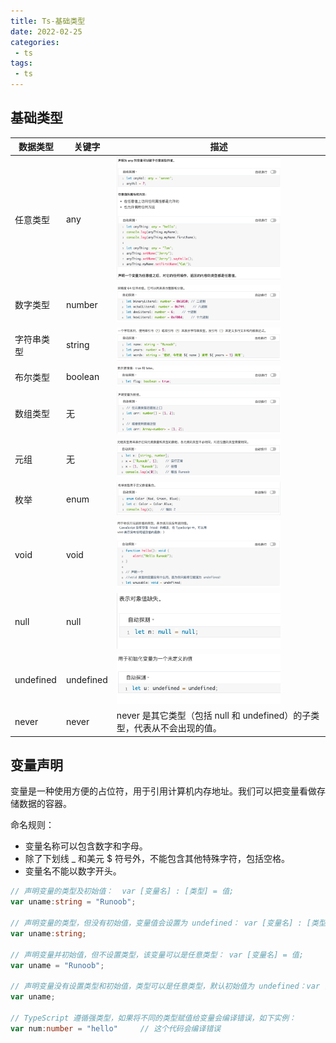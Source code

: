 ```yaml
---
title: Ts-基础类型
date: 2022-02-25
categories:
 - ts
tags:
 - ts
---
```


## 基础类型


| 数据类型 | 关键字 | 描述 |
| --- | --- | --- |
| 任意类型 | any |  <img src="./img/any.png" style="width: 80%;"> |
| 数字类型 | number | <img src="./img/number.png" style="width: 80%;"> |
| 字符串类型 | string | <img src="./img/string.png" style="width: 80%;"> |
| 布尔类型 | boolean | <img src="./img/boolean.png" style="width: 80%;"> |
| 数组类型 | 无 | <img src="./img/array.png" style="width: 80%;"> |
| 元组 | 无 | <img src="./img/tupple.png" style="width: 80%;"> |
| 枚举 | enum | <img src="./img/enum.png" style="width: 80%;"> |
| void | void | <img src="./img/void.png" style="width: 80%;"> |
| null | null | <img src="./img/null.png" style="width: 80%;"> |
| undefined | undefined | <img src="./img/undefined.png" style="width: 80%;"> |
| never | never | never 是其它类型（包括 null 和 undefined）的子类型，代表从不会出现的值。 |

## 变量声明

变量是一种使用方便的占位符，用于引用计算机内存地址。我们可以把变量看做存储数据的容器。

命名规则：
- 变量名称可以包含数字和字母。
- 除了下划线 _ 和美元 $ 符号外，不能包含其他特殊字符，包括空格。
- 变量名不能以数字开头。

```ts
// 声明变量的类型及初始值：  var [变量名] : [类型] = 值;
var uname:string = "Runoob";

// 声明变量的类型，但没有初始值，变量值会设置为 undefined： var [变量名] : [类型];
var uname:string;

// 声明变量并初始值，但不设置类型，该变量可以是任意类型： var [变量名] = 值;
var uname = "Runoob";

// 声明变量没有设置类型和初始值，类型可以是任意类型，默认初始值为 undefined：var [变量名];
var uname;

// TypeScript 遵循强类型，如果将不同的类型赋值给变量会编译错误，如下实例：
var num:number = "hello"     // 这个代码会编译错误

```